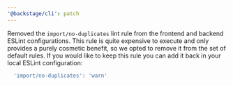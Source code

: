 ```yaml
---
'@backstage/cli': patch
---
```


Removed the `import/no-duplicates` lint rule from the frontend and backend ESLint configurations. This rule is quite expensive to execute and only provides a purely cosmetic benefit, so we opted to remove it from the set of default rules. If you would like to keep this rule you can add it back in your local ESLint configuration:

```js
  'import/no-duplicates': 'warn'
```
